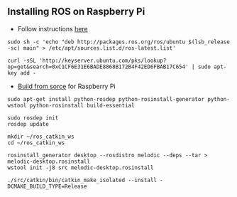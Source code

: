 ## Installing ROS on Raspberry Pi

* Follow instructions [here](http://wiki.ros.org/melodic/Installation/Ubuntu)
```
sudo sh -c 'echo "deb http://packages.ros.org/ros/ubuntu $(lsb_release -sc) main" > /etc/apt/sources.list.d/ros-latest.list'

curl -sSL 'http://keyserver.ubuntu.com/pks/lookup?op=get&search=0xC1CF6E31E6BADE8868B172B4F42ED6FBAB17C654' | sudo apt-key add -
```

* [Build from sorce](http://wiki.ros.org/melodic/Installation/Source) for Raspberry Pi

```
sudo apt-get install python-rosdep python-rosinstall-generator python-wstool python-rosinstall build-essential

sudo rosdep init
rosdep update

mkdir ~/ros_catkin_ws
cd ~/ros_catkin_ws
```

```
rosinstall_generator desktop --rosdistro melodic --deps --tar > melodic-desktop.rosinstall
wstool init -j8 src melodic-desktop.rosinstall
```

```
./src/catkin/bin/catkin_make_isolated --install -DCMAKE_BUILD_TYPE=Release
```
